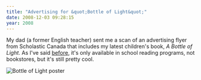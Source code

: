 ```yaml
---
title: "Advertising for &quot;Bottle of Light&quot;"
date: 2008-12-03 09:28:15
year: 2008
---
```

My dad (a former English teacher) sent me a scan of an advertising flyer from Scholastic Canada that includes my latest children's book, <em>A Bottle of Light</em>. As I've said <a href="http://pyre.third-bit.com/blog/archives/1657.html">before</a>, it's only available in school reading programs, not bookstores, but it's still pretty cool.

<img src="{{site.github.url}}/files/2008/12/scholastic.jpg" alt="Bottle of Light poster" />
